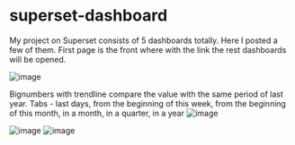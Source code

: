 # superset-dashboard

My project on Superset consists of 5 dashboards totally. Here I posted a few of them. First page is the front where with the link the rest dashboards will be opened.

![image](https://user-images.githubusercontent.com/53497266/183828422-a70eb0d8-7810-4dbd-a2d6-b962c4a5d914.png)

Bignumbers with trendline compare the value with the same period of last year. Tabs - last days, from the beginning of this week, from the beginning of this month, 
in a month, in a quarter, in a year 
![image](https://user-images.githubusercontent.com/53497266/183828974-856a6bf9-af50-491a-853c-4f7cf5614e5e.png)

![image](https://user-images.githubusercontent.com/53497266/183838693-c5a91d87-a71f-4f6f-833d-529727d0418d.png)
![image](https://user-images.githubusercontent.com/53497266/183838709-69f886ee-07c6-4e57-9521-f26c9911bfcd.png)
